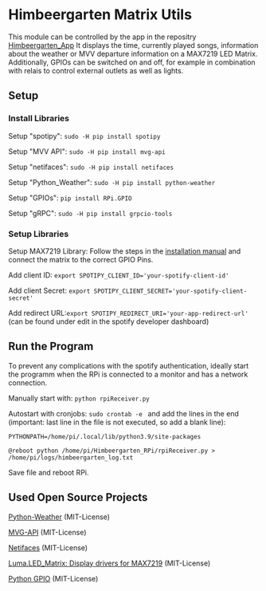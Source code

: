 # Himbeergarten Matrix Utils
This module can be controlled by the app in the repositry [Himbeergarten_App](https://github.com/tobiasjungmann/Himbeergarten_App)
It displays the time, currently played songs, information about the weather or MVV departure information on a MAX7219 LED Matrix.
Additionally, GPIOs can be switched on and off, for example in combination with relais to control external outlets as well as lights. 

## Setup
### Install Libraries
Setup "spotipy": ``sudo -H pip install spotipy``

Setup "MVV API": ``sudo -H pip install mvg-api``

Setup "netifaces": ``sudo -H pip install netifaces``

Setup "Python_Weather": ``sudo -H pip install python-weather``

Setup "GPIOs": ``pip install RPi.GPIO``

Setup "gRPC": ``sudo -H pip install grpcio-tools``

### Setup Libraries

Setup MAX7219 Library: Follow the steps in the [installation manual](https://luma-led-matrix.readthedocs.io/en/latest/install.html) and connect the matrix to the correct GPIO Pins.

Add client ID: ``export SPOTIPY_CLIENT_ID='your-spotify-client-id'``

Add client Secret: ``export SPOTIPY_CLIENT_SECRET='your-spotify-client-secret'``

Add redirect URL:``export SPOTIPY_REDIRECT_URI='your-app-redirect-url'`` (can be found under edit in the spotify developer dashboard)


## Run the Program
To prevent any complications with the spotify authentication, ideally start the programm when the RPi is connected to a monitor and has a network connection.

Manually start with: `python rpiReceiver.py`

Autostart with cronjobs:
`sudo crontab -e `
and add the lines in the end (important: last line in the file is not executed, so add a blank line):

``PYTHONPATH=/home/pi/.local/lib/python3.9/site-packages``

``@reboot python /home/pi/Himbeergarten_RPi/rpiReceiver.py > /home/pi/logs/himbeergarten_log.txt``

Save file and reboot RPi.


## Used Open Source Projects

[Python-Weather](https://github.com/vierofernando/python-weather) (MIT-License)

[MVG-API](https://github.com/leftshift/python_mvg_api) (MIT-License)

[Netifaces](https://github.com/al45tair/netifaces) (MIT-License)

[Luma.LED_Matrix: Display drivers for MAX7219](https://luma-led-matrix.readthedocs.io/en/latest/intro.html) (MIT-License)

[Python GPIO](https://sourceforge.net/projects/raspberry-gpio-python/) (MIT-License)
